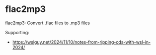 # flac2mp3
flac2mp3: Convert .flac files to .mp3 files

Supporting: 

- https://wslguy.net/2024/11/10/notes-from-ripping-cds-with-wsl-in-2024/

